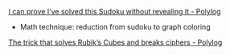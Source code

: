 [I can prove I’ve solved this Sudoku without revealing it - Polylog](https://youtu.be/Otvcbw6k4eo?si=0PMUnGsDrkqXEeVc)
  * Math technique: reduction from sudoku to graph coloring

[The trick that solves Rubik’s Cubes and breaks ciphers - Polylog](https://youtu.be/wL3uWO-KLUE?si=DP18sDDY-0HW_WDq)
